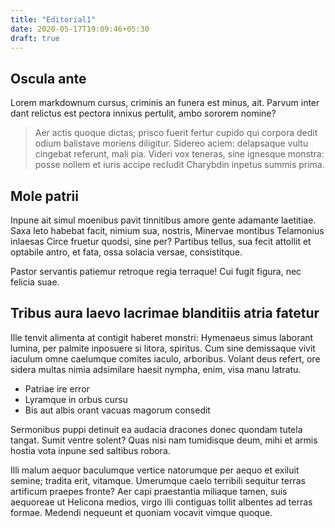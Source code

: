 ```yaml
---
title: "Editorial1"
date: 2020-05-17T19:09:46+05:30
draft: true
---
```


## Oscula ante

Lorem markdownum cursus, criminis an funera est minus, ait. Parvum inter dant
relictus est pectora innixus pertulit, ambo sororem nomine?

> Aer actis quoque dictas; prisco fuerit fertur cupido qui corpora dedit odium
> balistave moriens diligitur. Sidereo aciem: delapsaque vultu cingebat
> referunt, mali pia. Videri vox teneras, sine ignesque monstra: posse nollem et
> iuris accipe recludit Charybdin inpetus summis prima.

## Mole patrii

Inpune ait simul moenibus pavit tinnitibus amore gente adamante laetitiae. Saxa
leto habebat facit, nimium sua, nostris, Minervae montibus Telamonius inlaesas
Circe fruetur quodsi, sine per? Partibus tellus, sua fecit attollit et optabile
antro, et fata, ossa solacia versae, consistitque.

Pastor servantis patiemur retroque regia terraque! Cui fugit figura, nec felicia
suae.

## Tribus aura laevo lacrimae blanditiis atria fatetur

Ille tenvit alimenta at contigit haberet monstri: Hymenaeus simus laborant
lumina, per palmite inposuere si litora, spiritus. Cum sine demissaque vivit
iaculum omne caelumque comites iaculo, arboribus. Volant deus refert, ore sidera
multas nimia adsimilare haesit nympha, enim, visa manu latratu.

- Patriae ire error
- Lyramque in orbus cursu
- Bis aut albis orant vacuas magorum consedit

Sermonibus puppi detinuit ea audacia dracones donec quondam tutela tangat. Sumit
ventre solent? Quas nisi nam tumidisque deum, mihi et armis hostia vota inpune
sed saltibus robora.

Illi malum aequor baculumque vertice natorumque per aequo et exiluit semine;
tradita erit, vitamque. Umerumque caelo terribili sequitur terras artificum
praepes fronte? Aer capi praestantia miliaque tamen, suis aequoreae ut Helicona
medios, virgo illi contiguas tollit albentes ad terras formae. Medendi nequeunt
et quoniam vocavit vimque quoque.